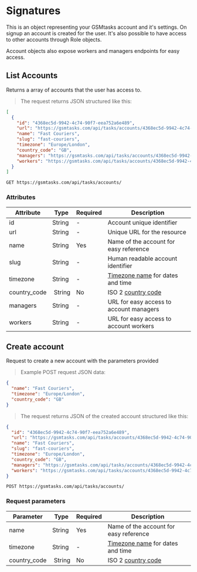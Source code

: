 # Signatures

This is an object representing your GSMtasks account and it's settings. On signup an account is created for the user. It's also possible to have access to other accounts through Role objects.

<aside class="notice">
Account objects also expose workers and managers endpoints for easy access.
</aside>

## List Accounts

Returns a array of accounts that the user has access to.

> The request returns JSON structured like this:

```json
[
  {
    "id": "4368ec5d-9942-4c74-90f7-eea752a6e489",
    "url": "https://gsmtasks.com/api/tasks/accounts/4368ec5d-9942-4c74-90f7-eea752a6e489/",
    "name": "Fast Couriers",
    "slug": "fast-couriers",
    "timezone": "Europe/London",
    "country_code": "GB",
    "managers": "https://gsmtasks.com/api/tasks/accounts/4368ec5d-9942-4c74-90f7-eea752a6e489/managers/",
    "workers": "https://gsmtasks.com/api/tasks/accounts/4368ec5d-9942-4c74-90f7-eea752a6e489/workers/"
  }
]
```

`GET https://gsmtasks.com/api/tasks/accounts/`

### Attributes

Attribute     | Type   | Required | Description
------------  | ------ | -------  | -----------
id            | String | -        | Account unique identifier
url           | String | -        | Unique URL for the resource
name          | String | Yes      | Name of the account for easy reference
slug          | String | -        | Human readable account identifier
timezone      | String | -        | [Timezone name](https://en.wikipedia.org/wiki/List_of_tz_database_time_zones) for dates and time
country_code  | String | No       | ISO 2 [country code](https://en.wikipedia.org/wiki/ISO_3166-1_alpha-2)
managers      | String | -        | URL for easy access to account managers
workers       | String | -        | URL for easy access to account workers

## Create account

Request to create a new account with the parameters provided

> Example POST request JSON data:

```json
{
  "name": "Fast Couriers",
  "timezone": "Europe/London",
  "country_code": "GB"
}
```

> The request returns JSON of the created account structured like this:

```json
{
  "id": "4368ec5d-9942-4c74-90f7-eea752a6e489",
  "url": "https://gsmtasks.com/api/tasks/accounts/4368ec5d-9942-4c74-90f7-eea752a6e489/",
  "name": "Fast Couriers",
  "slug": "fast-couriers",
  "timezone": "Europe/London",
  "country_code": "GB",
  "managers": "https://gsmtasks.com/api/tasks/accounts/4368ec5d-9942-4c74-90f7-eea752a6e489/managers/",
  "workers": "https://gsmtasks.com/api/tasks/accounts/4368ec5d-9942-4c74-90f7-eea752a6e489/workers/"
}
```

`POST https://gsmtasks.com/api/tasks/accounts/`

### Request parameters

Parameter     | Type   | Required | Description
------------  | ------ | -------  | -----------
name          | String | Yes      | Name of the account for easy reference
timezone      | String | -        | [Timezone name](https://en.wikipedia.org/wiki/List_of_tz_database_time_zones) for dates and time
country_code  | String | No       | ISO 2 [country code](https://en.wikipedia.org/wiki/ISO_3166-1_alpha-2)
